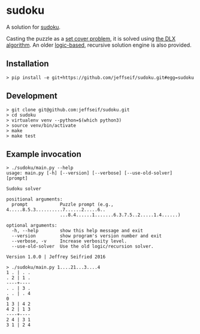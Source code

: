 # sudoku

A solution for [sudoku](https://en.wikipedia.org/wiki/Sudoku).

Casting the puzzle as a [set cover problem](https://en.wikipedia.org/wiki/Set_cover_problem), it is solved using [the DLX algorithm](http://arxiv.org/abs/cs/0011047v1).
An older [logic-based](http://www.sudokuoftheday.com/techniques/), recursive solution engine is also provided.

## Installation

    > pip install -e git+https://github.com/jeffseif/sudoku.git#egg=sudoku

## Development

    > git clone git@github.com:jeffseif/sudoku.git
    > cd sudoku
    > virtualenv venv --python=$(which python3)
    > source venv/bin/activate
    > make
    > make test

## Example invocation

    > ./sudoku/main.py --help
    usage: main.py [-h] [--version] [--verbose] [--use-old-solver] [prompt]

    Sudoku solver

    positional arguments:
      prompt            Puzzle prompt (e.g., 4.....8.5.3..........7......2.....6..
                        ...8.4......1.......6.3.7.5..2.....1.4......)

    optional arguments:
      -h, --help        show this help message and exit
      --version         show program's version number and exit
      --verbose, -v     Increase verbosity level.
      --use-old-solver  Use the old logic/recursion solver.

    Version 1.0.0 | Jeffrey Seifried 2016

    > ./sudoku/main.py 1....21...3....4
    1 . | . .
    . 2 | 1 .
    ----+----
    . . | 3 .
    . . | . 4
    0
    1 3 | 4 2
    4 2 | 1 3
    ----+----
    2 4 | 3 1
    3 1 | 2 4
